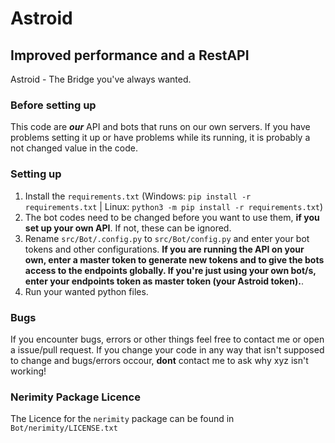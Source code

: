 # Astroid

## Improved performance and a RestAPI

Astroid - The Bridge you've always wanted.

### Before setting up

This code are ***our*** API and bots that runs on our own servers. If you have problems setting it up or have problems while its running, it is probably a not changed value in the code.

### Setting up

1. Install the `requirements.txt` (Windows: `pip install -r requirements.txt` | Linux: `python3 -m pip install -r requirements.txt`)
2. The bot codes need to be changed before you want to use them, **if you set up your own API**. If not, these can be ignored.
3. Rename `src/Bot/.config.py` to `src/Bot/config.py` and enter your bot tokens and other configurations. **If you are running the API on your own, enter a master token to generate new tokens and to give the bots access to the endpoints globally. If you're just using your own bot/s, enter your endpoints token as master token (your Astroid token).**.
4. Run your wanted python files.

### Bugs

If you encounter bugs, errors or other things feel free to contact me or open a issue/pull request.
If you change your code in any way that isn't supposed to change and bugs/errors occour, **dont** contact me to ask why xyz isn't working!

### Nerimity Package Licence
The Licence for the `nerimity` package can be found in `Bot/nerimity/LICENSE.txt`
